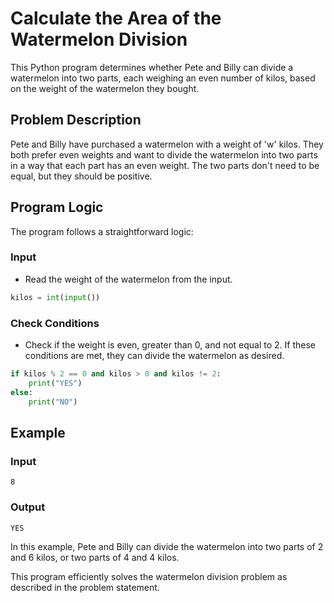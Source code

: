 # Calculate the Area of the Watermelon Division

This Python program determines whether Pete and Billy can divide a watermelon into two parts, each weighing an even number of kilos, based on the weight of the watermelon they bought.

## Problem Description

Pete and Billy have purchased a watermelon with a weight of 'w' kilos. They both prefer even weights and want to divide the watermelon into two parts in a way that each part has an even weight. The two parts don't need to be equal, but they should be positive.

## Program Logic

The program follows a straightforward logic:

### Input

- Read the weight of the watermelon from the input.

```python
kilos = int(input())
```

### Check Conditions

- Check if the weight is even, greater than 0, and not equal to 2. If these conditions are met, they can divide the watermelon as desired.

```python
if kilos % 2 == 0 and kilos > 0 and kilos != 2:
    print("YES")
else:
    print("NO")
```

## Example

### Input

```
8
```

### Output

```
YES
```

In this example, Pete and Billy can divide the watermelon into two parts of 2 and 6 kilos, or two parts of 4 and 4 kilos.

This program efficiently solves the watermelon division problem as described in the problem statement.
